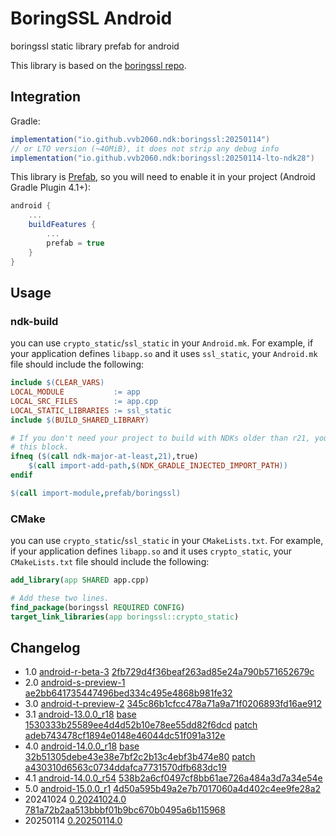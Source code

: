 # BoringSSL Android

boringssl static library prefab for android

This library is based on the [boringssl repo](https://github.com/google/boringssl).

## Integration

Gradle:

```gradle
implementation("io.github.vvb2060.ndk:boringssl:20250114")
// or LTO version (~40MiB), it does not strip any debug info
implementation("io.github.vvb2060.ndk:boringssl:20250114-lto-ndk28")
```

This library is [Prefab](https://google.github.io/prefab/), so you will need to enable it in your project (Android Gradle Plugin 4.1+):

```gradle
android {
    ...
    buildFeatures {
        ...
        prefab = true
    }
}
```

## Usage

### ndk-build

you can use `crypto_static`/`ssl_static` in your `Android.mk`.
For example, if your application defines `libapp.so` and it uses `ssl_static`, your `Android.mk` file should include the following:

```makefile
include $(CLEAR_VARS)
LOCAL_MODULE           := app
LOCAL_SRC_FILES        := app.cpp
LOCAL_STATIC_LIBRARIES := ssl_static
include $(BUILD_SHARED_LIBRARY)

# If you don't need your project to build with NDKs older than r21, you can omit
# this block.
ifneq ($(call ndk-major-at-least,21),true)
    $(call import-add-path,$(NDK_GRADLE_INJECTED_IMPORT_PATH))
endif

$(call import-module,prefab/boringssl)
```

### CMake

you can use `crypto_static`/`ssl_static` in your `CMakeLists.txt`.
For example, if your application defines `libapp.so` and it uses `crypto_static`, your `CMakeLists.txt` file should include the following:

```cmake
add_library(app SHARED app.cpp)

# Add these two lines.
find_package(boringssl REQUIRED CONFIG)
target_link_libraries(app boringssl::crypto_static)
```

## Changelog

* 1.0 [android-r-beta-3](https://android.googlesource.com/platform/external/boringssl/+/refs/tags/android-r-beta-3) [2fb729d4f36beaf263ad85e24a790b571652679c](https://github.com/google/boringssl/tree/2fb729d4f36beaf263ad85e24a790b571652679c)
* 2.0 [android-s-preview-1](https://android.googlesource.com/platform/external/boringssl/+/refs/tags/android-s-preview-1) [ae2bb641735447496bed334c495e4868b981fe32](https://github.com/google/boringssl/tree/ae2bb641735447496bed334c495e4868b981fe32)
* 3.0 [android-t-preview-2](https://android.googlesource.com/platform/external/boringssl/+/refs/tags/android-t-preview-2) [345c86b1cfcc478a71a9a71f0206893fd16ae912](https://github.com/google/boringssl/tree/345c86b1cfcc478a71a9a71f0206893fd16ae912)
* 3.1 [android-13.0.0_r18](https://android.googlesource.com/platform/external/boringssl/+/refs/tags/android-13.0.0_r18) [base 1530333b25589ee4d4d52b10e78ee55dd82f6dcd](https://github.com/google/boringssl/tree/1530333b25589ee4d4d52b10e78ee55dd82f6dcd) [patch adeb743478cf1894e0148e46044dc51f091a312e](https://github.com/google/boringssl/tree/adeb743478cf1894e0148e46044dc51f091a312e)
* 4.0 [android-14.0.0_r18](https://android.googlesource.com/platform/external/boringssl/+/refs/tags/android-14.0.0_r18) [base 32b51305debe43e38e7bf2c2b13c4ebf3b474e80](https://github.com/google/boringssl/tree/32b51305debe43e38e7bf2c2b13c4ebf3b474e80) [patch a430310d6563c0734ddafca7731570dfb683dc19](https://github.com/google/boringssl/tree/a430310d6563c0734ddafca7731570dfb683dc19)
* 4.1 [android-14.0.0_r54](https://android.googlesource.com/platform/external/boringssl/+/refs/tags/android-14.0.0_r54) [538b2a6cf0497cf8bb61ae726a484a3d7a34e54e](https://github.com/google/boringssl/tree/538b2a6cf0497cf8bb61ae726a484a3d7a34e54e)
* 5.0 [android-15.0.0_r1](https://android.googlesource.com/platform/external/boringssl/+/refs/tags/android-15.0.0_r1) [4d50a595b49a2e7b7017060a4d402c4ee9fe28a2](https://github.com/google/boringssl/tree/4d50a595b49a2e7b7017060a4d402c4ee9fe28a2)
* 20241024 [0.20241024.0](https://github.com/google/boringssl/releases/tag/0.20241024.0) [781a72b2aa513bbbf01b9bc670b0495a6b115968](https://github.com/google/boringssl/tree/781a72b2aa513bbbf01b9bc670b0495a6b115968)
* 20250114 [0.20250114.0](https://github.com/google/boringssl/releases/tag/0.20250114.0)
